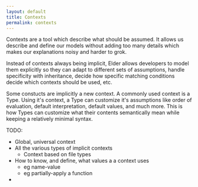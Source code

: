 ```yaml
---
layout: default
title: Contexts
permalink: contexts
---
```


Contexts are a tool which describe what should be assumed. It allows us describe and define our models without adding too many details which makes our explanations noisy and harder to grok.

Instead of contexts always being implicit, Elder allows developers to model them explicitly so they can adapt to different sets of assumptions, handle specificity with inheritance, decide how specific matching conditions decide which contexts should be used, etc.

Some constucts are implicitly a new context. A commonly used context is a Type. Using it's context, a Type can customize it's assumptions like order of evaluation, default interpretation, default values, and much more. This is how Types can customize what their contents semantically mean while keeping a relatively minimal syntax.

TODO:
* Global, universal context
* All the various types of implicit contexts
  * Context based on file types
* How to know, and define, what values a a context uses
  * eg name-value
  * eg partially-apply a function
* 
